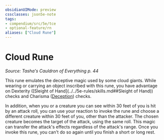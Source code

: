 ```yaml
---
obsidianUIMode: preview
cssclasses: json5e-note
tags:
- compendium/src/5e/tce
- optional-feature/rn
aliases: ["Cloud Rune"]
---
```

# Cloud Rune
*Source: Tasha's Cauldron of Everything p. 44* 

This rune emulates the deceptive magic used by some cloud giants. While wearing or carrying an object inscribed with this rune, you have advantage on Dexterity ([Sleight of Hand](../../5e-rules/skills.md##Sleight of Hand)) checks and Charisma ([Deception](../../5e-rules/skills.md##Deception)) checks.

In addition, when you or a creature you can see within 30 feet of you is hit by an attack roll, you can use your reaction to invoke the rune and choose a different creature within 30 feet of you, other than the attacker. The chosen creature becomes the target of the attack, using the same roll. This magic can transfer the attack's effects regardless of the attack's range. Once you invoke this rune, you can't do so again until you finish a short or long rest.